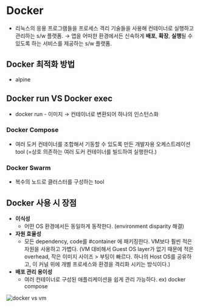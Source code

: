 # Docker

- 리눅스의 응용 프로그램들을 프로세스 격리 기술들을 사용해 컨테이너로 실행하고 관리하는 s/w 플랫폼.
&rarr; 앱을 어떠한 환경에서든 신속하게 **배포**, **확장**, **실행**될 수 있도록 하는 서비스를 제공하는 s/w 플랫폼.

## Docker 최적화 방법

- alpine 

## Docker run VS Docker exec

- docker run - 이미지 &rarr; 컨테이너로 변환되어 하나의 인스턴스화


### Docker Compose
- 여러 도커 컨테이너를 조합해서 기동할 수 있도록 만든 개발자용 오케스트레이션 tool (=상호 의존하는 여러 도커 컨테이너를 빌드하여 실행한다.)
### Docker Swarm
- 복수의 노드로 클러스터를 구성하는 tool

## Docker 사용 시 장점

- **이식성**
	- 어떤 OS 환경에서든 동일하게 동작한다. (environment disparity 해결)
- **자원 효율성**
	- 모든 dependency, code를 #container 에 패키징한다. VM보다 훨씬 적은 자원을 사용하고 가볍다. (VM 대비해서 Guest OS layer가 없기 때문에 적은 overhead, 작은 이미지 사이즈 > 부팅이 빠르다. 하나의 Host OS를 공유하고, 이 커널 위에 개별 프로세스와 환경을 격리화 시키는 방식이다.)
- **배포 관리 용이성**
	- 여러 컨테이너로 구성된 애플리케이션을 쉽게 관리 가능하다. ex) docker compose

![docker vs vm](https://d1.awsstatic.com/Developer%20Marketing/containers/monolith_2-VM-vs-Containers.78f841efba175556d82f64d1779eb8b725de398d.png)